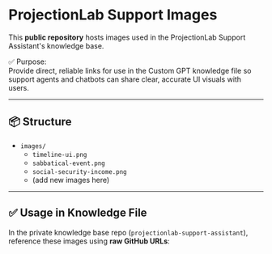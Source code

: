 # ProjectionLab Support Images

This **public repository** hosts images used in the ProjectionLab Support Assistant's knowledge base.  

✅ Purpose:  
Provide direct, reliable links for use in the Custom GPT knowledge file so support agents and chatbots can share clear, accurate UI visuals with users.

---

## 📦 Structure

- `images/`
  - `timeline-ui.png`
  - `sabbatical-event.png`
  - `social-security-income.png`
  - (add new images here)

---

## ✅ Usage in Knowledge File

In the private knowledge base repo (`projectionlab-support-assistant`), reference these images using **raw GitHub URLs**:

